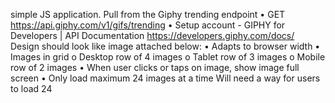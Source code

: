 simple JS application.
Pull from the Giphy trending endpoint
• GET https://api.giphy.com/v1/gifs/trending
• Setup account - GIPHY for Developers | API Documentation
https://developers.giphy.com/docs/
Design should look like image attached below:
• Adapts to browser width
• Images in grid
o Desktop row of 4 images
o Tablet row of 3 images
o Mobile row of 2 images
• When user clicks or taps on image, show image full screen
• Only load maximum 24 images at a time
Will need a way for users to load 24
